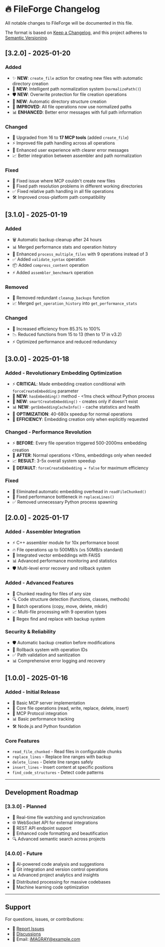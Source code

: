 # 🔥 FileForge Changelog

All notable changes to FileForge will be documented in this file.

The format is based on [Keep a Changelog](https://keepachangelog.com/en/1.0.0/),
and this project adheres to [Semantic Versioning](https://semver.org/spec/v2.0.0.html).

## [3.2.0] - 2025-01-20

### Added
- ✨ **NEW**: `create_file` action for creating new files with automatic directory creation
- 🎯 **NEW**: Intelligent path normalization system (`normalizePath()`)
- 🛡️ **NEW**: Overwrite protection for file creation operations
- 📁 **NEW**: Automatic directory structure creation
- 🔧 **IMPROVED**: All file operations now use normalized paths
- 📊 **ENHANCED**: Better error messages with full path information

### Changed
- 🔄 Upgraded from 16 to **17 MCP tools** (added `create_file`)
- ⚡ Improved file path handling across all operations
- 🎨 Enhanced user experience with clearer error messages
- 📈 Better integration between assembler and path normalization

### Fixed
- 🐛 Fixed issue where MCP couldn't create new files
- 🔧 Fixed path resolution problems in different working directories
- ✅ Fixed relative path handling in all file operations
- 🛠️ Improved cross-platform path compatibility

## [3.1.0] - 2025-01-19

### Added
- 🗑️ Automatic backup cleanup after 24 hours
- 📊 Merged performance stats and operation history
- 🔧 Enhanced `process_multiple_files` with 9 operations instead of 3
- ✅ Added `validate_syntax` operation
- 📦 Added `compress_content` operation  
- ⚡ Added `assembler_benchmark` operation

### Removed
- 🧹 Removed redundant `cleanup_backups` function
- 📈 Merged `get_operation_history` into `get_performance_stats`

### Changed
- 🚀 Increased efficiency from 85.3% to 100%
- 📉 Reduced functions from 15 to 13 (then to 17 in v3.2)
- ⚡ Optimized performance and reduced redundancy

## [3.0.0] - 2025-01-18

### Added - Revolutionary Embedding Optimization
- ⚡ **CRITICAL**: Made embedding creation conditional with `forceCreateEmbedding` parameter
- 🚀 **NEW**: `hasEmbedding()` method - <1ms check without Python process
- 🧠 **NEW**: `smartCreateEmbedding()` - creates only if doesn't exist  
- 📊 **NEW**: `getEmbeddingCacheInfo()` - cache statistics and health
- 🔧 **OPTIMIZATION**: 40-680x speedup for normal operations
- 💾 **EFFICIENCY**: Embedding creation only when explicitly requested

### Changed - Performance Revolution
- ⚡ **BEFORE**: Every file operation triggered 500-2000ms embedding creation
- 🚀 **AFTER**: Normal operations <10ms, embeddings only when needed
- 📈 **RESULT**: 3-5x overall system speedup
- 🎯 **DEFAULT**: `forceCreateEmbedding = false` for maximum efficiency

### Fixed
- 🐛 Eliminated automatic embedding overhead in `readFileChunked()`
- 🔧 Fixed performance bottleneck in `replaceLines()`
- ✅ Removed unnecessary Python process spawning

## [2.0.0] - 2025-01-17

### Added - Assembler Integration
- ⚡ C++ assembler module for 10x performance boost
- 🔥 File operations up to 500MB/s (vs 50MB/s standard)
- 🧠 Integrated vector embeddings with FAISS
- 📊 Advanced performance monitoring and statistics
- 🛡️ Multi-level error recovery and rollback system

### Added - Advanced Features
- 📁 Chunked reading for files of any size
- 🔍 Code structure detection (functions, classes, methods)
- 🔄 Batch operations (copy, move, delete, mkdir)
- 📈 Multi-file processing with 9 operation types
- 🎯 Regex find and replace with backup system

### Security & Reliability
- 🛡️ Automatic backup creation before modifications
- 🔄 Rollback system with operation IDs
- ✅ Path validation and sanitization
- 📊 Comprehensive error logging and recovery

## [1.0.0] - 2025-01-16

### Added - Initial Release
- 🚀 Basic MCP server implementation
- 📁 Core file operations (read, write, replace, delete, insert)
- 🔧 MCP Protocol integration
- 📊 Basic performance tracking
- 🛠️ Node.js and Python foundation

### Core Features
- `read_file_chunked` - Read files in configurable chunks
- `replace_lines` - Replace line ranges with backup
- `delete_lines` - Delete line ranges safely  
- `insert_lines` - Insert content at specific positions
- `find_code_structures` - Detect code patterns

---

## Development Roadmap

### [3.3.0] - Planned
- 🔄 Real-time file watching and synchronization
- 🌐 WebSocket API for external integrations
- 📱 REST API endpoint support
- 🎨 Enhanced code formatting and beautification
- 🔍 Advanced semantic search across projects

### [4.0.0] - Future
- 🤖 AI-powered code analysis and suggestions
- 🔗 Git integration and version control operations
- 📊 Advanced project analytics and insights
- 🚀 Distributed processing for massive codebases
- 🌟 Machine learning code optimization

---

## Support

For questions, issues, or contributions:
- 🐛 [Report Issues](https://github.com/iMAGRAY/FileForge/issues)
- 💬 [Discussions](https://github.com/iMAGRAY/FileForge/discussions)
- 📧 Email: iMAGRAY@example.com